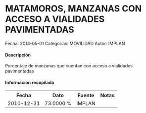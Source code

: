 MATAMOROS, MANZANAS CON ACCESO A VIALIDADES PAVIMENTADAS
=====

Fecha: 2014-05-01
Categorías: MOVILIDAD
Autor: IMPLAN

#### Descripción

Porcentaje de manzanas que cuentan con acceso a vialidades pavimentadas

#### Información recopilada

<table class="table table-hover table-bordered">
  <tr><th>Fecha</th><th>Dato</th><th>Fuente</th><th>Notas</th></tr>
  <tr><td>2010-12-31</td><td>73.0000 %</td><td>IMPLAN</td><td></td></tr>
</table>
